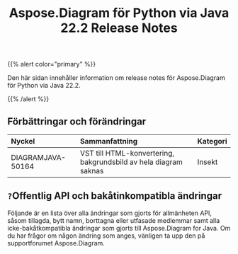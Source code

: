 ﻿---
title: Aspose.Diagram för Python via Java 22.2 Release Notes
type: docs
weight: 26
url: /sv/java/aspose-diagram-for-python-via-java-22-2-release-notes/
---
{{% alert color="primary" %}}

Den här sidan innehåller information om release notes för Aspose.Diagram för Python via Java 22.2.

{{% /alert %}}
## **Förbättringar och förändringar**  ##

|**Nyckel**|**Sammanfattning**|**Kategori**|
|:- |:- |:- |
|DIAGRAMJAVA-50164|VST till HTML-konvertering, bakgrundsbild av hela diagram saknas|Insekt|

## `?`**Offentlig API och bakåtinkompatibla ändringar**
Följande är en lista över alla ändringar som gjorts för allmänheten API, såsom tillagda, bytt namn, borttagna eller utfasade medlemmar samt alla icke-bakåtkompatibla ändringar som gjorts till Aspose.Diagram for Java. Om du har frågor om någon ändring som anges, vänligen ta upp den på supportforumet Aspose.Diagram.




